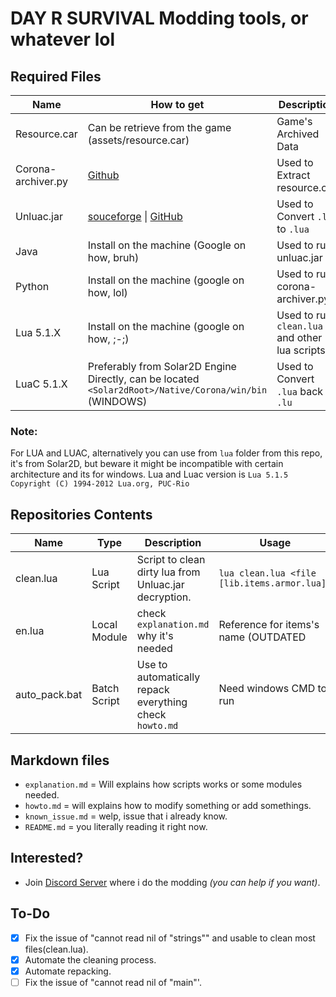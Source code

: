# DAY R SURVIVAL Modding tools, or whatever lol

## Required Files

| Name                    | How to get                                                                                                  | Description                                     |
| -----------             | -----------                                                                                                 | -----------                                     |
| Resource.car            | Can be retrieve from the game (assets/resource.car)                                                         | Game's Archived Data                            |
| Corona-archiver.py      | [Github](https://github.com/0BuRner/corona-archiver)                                                        | Used to Extract resource.car                    |
| Unluac.jar              | [souceforge](https://sourceforge.net/projects/unluac/) \| [GitHub](https://github.com/HansWessels/unluac)   | Used to Convert `.lu` to `.lua`                 | 
| Java                    | Install on the machine (Google on how, bruh)                                                                | Used to run unluac.jar                          |
| Python                  | Install on the machine (google on how, lol)                                                                 | Used to run corona-archiver.py                  |
| Lua 5.1.X               | Install on the machine (google on how, ;-;)                                                                 | Used to run `clean.lua` and other lua scripts   |
| LuaC 5.1.X              | Preferably from Solar2D Engine Directly, can be located `<Solar2dRoot>/Native/Corona/win/bin` (WINDOWS)     | Used to Convert `.lua` back to `.lu`            |

### Note: 
For LUA and LUAC, alternatively you can use from `lua` folder from this repo, it's from Solar2D, but beware it might be incompatible with certain architecture and its for windows. 
Lua and Luac version is `Lua 5.1.5  Copyright (C) 1994-2012 Lua.org, PUC-Rio`

## Repositories Contents
| Name          | Type         | Description                                                   | Usage                                        |
|-----------    |--------------|-------------------------------------------------------        |--------------------------------------------  |
| clean.lua     | Lua Script   | Script to clean dirty lua from Unluac.jar decryption.         | `lua clean.lua <file [lib.items.armor.lua]>` |
| en.lua        | Local Module | check `explanation.md` why it's needed                        | Reference for items's name (OUTDATED| v.771  |
| auto_pack.bat | Batch Script | Use to automatically repack everything check `howto.md`       | Need windows CMD to run                      |


## Markdown files
- `explanation.md` = Will explains how scripts works or some modules needed.
- `howto.md` = will explains how to modify something or add somethings.
- `known_issue.md` = welp, issue that i already know.
- `README.md` = you literally reading it right now.

## Interested?
- Join [Discord Server](https://discord.gg/t4tGRkMfYX) where i do the modding _(you can help if you want)_.

## To-Do
- [x] Fix the issue of "cannot read nil of "strings"" and usable to clean most files(clean.lua).
- [x] Automate the cleaning process.
- [x] Automate repacking.
- [ ] Fix the issue of "cannot read nil of "main"'.
